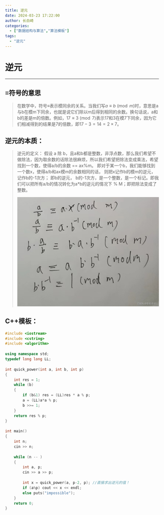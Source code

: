 ```yaml
---
title: 逆元
date: 2024-03-23 17:22:00
author: 长白崎
categories:
  - ["数据结构与算法","算法模板"]
tags:
  - "逆元"
---
```


# 逆元

---

## ≡符号的意思

> 在数学中，符号≡表示模同余的关系。当我们写$a \equiv b \pmod{m}$时，意思是a与b在模m下同余，也就是说它们除以m后得到相同的余数。换句话说，a和b的差是m的倍数。例如，$17 \equiv 3 \pmod{7}$表示17和3在模7下同余，因为它们相减得到的结果是7的倍数，即$17 - 3 = 14 = 2 \times 7$。

## 逆元的本质：

> 逆元的定义： 假设 a 除
> b，且a和b都是整数，非浮点数，那么我们希望不做除法，因为取余数的话除法很麻烦，所以我们希望把除法变成乘法，希望找到一个数，使得a/b的余数 == ax%m。 即对于某一个b，我们能够找到一个数x，使得a/b和ax模m的余数相同的话， 则把x记作b的模m的逆元，记作b的-1次方； 即b的逆元， b的-1次方，是一个整数，是一个标记。即我们可以把所有a/b的情况转化为a*b的逆元的情况下 % M；即把除法变成了整数。
>
> ![在这里插入图片描述](./逆元/images/f045b7206ee24d1bbd0f7889c79c6498.png)



## C++模板：

```c++
#include <iostream>
#include <cstring>
#include <algorithm>

using namespace std;
typedef long long LL;

int quick_power(int a, int b, int p)
{
    int res = 1;
    while (b)
    {
        if (b&1) res = (LL)res * a % p;
        a = (LL)a*a % p;
        b >>= 1;
    }
    return res % p;
}

int main()
{
    int n;
    cin >> n;
    
    while (n -- )
    {
        int a, p;
        cin >> a >> p;
        
        int x = quick_power(a, p-2, p); //直接求出逆元的值！
        if (a%p) cout << x << endl;
        else puts("impossible");
    }
    return 0;
}
```

